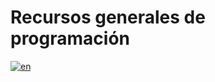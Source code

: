 # Recursos generales de programación

[![en](https://img.shields.io/badge/lang--en-english-brightgreen)](https://github.com/tomas95go/overall-programming-resources/blob/main/README.md)
